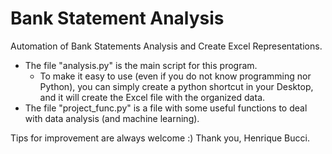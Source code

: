 # Bank Statement Analysis
Automation of Bank Statements Analysis and Create Excel Representations.

- The file "analysis.py" is the main script for this program.
  - To make it easy to use (even if you do not know programming nor Python), you can simply create a python shortcut in your Desktop, and it will create the Excel file with the organized data.
- The file "project_func.py" is a file with some useful functions to deal with data analysis (and machine learning).

Tips for improvement are always welcome :)
Thank you,
Henrique Bucci.
